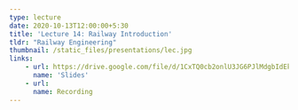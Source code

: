 ```yaml
---
type: lecture
date: 2020-10-13T12:00:00+5:30
title: 'Lecture 14: Railway Introduction'
tldr: "Railway Engineering"
thumbnail: /static_files/presentations/lec.jpg
links: 
    - url: https://drive.google.com/file/d/1CxTQ0cb2onlU3JG6PJlMdgbIdEkmIsVF/view
      name: 'Slides'
    - url: 
      name: Recording
---
```

